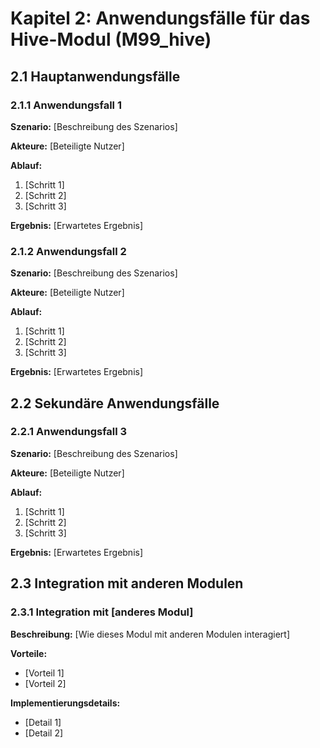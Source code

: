 # Kapitel 2: Anwendungsfälle für das Hive-Modul (M99_hive)

## 2.1 Hauptanwendungsfälle
### 2.1.1 Anwendungsfall 1
**Szenario:** [Beschreibung des Szenarios]

**Akteure:** [Beteiligte Nutzer]

**Ablauf:**
1. [Schritt 1]
2. [Schritt 2]
3. [Schritt 3]

**Ergebnis:** [Erwartetes Ergebnis]

### 2.1.2 Anwendungsfall 2
**Szenario:** [Beschreibung des Szenarios]

**Akteure:** [Beteiligte Nutzer]

**Ablauf:**
1. [Schritt 1]
2. [Schritt 2]
3. [Schritt 3]

**Ergebnis:** [Erwartetes Ergebnis]

## 2.2 Sekundäre Anwendungsfälle
### 2.2.1 Anwendungsfall 3
**Szenario:** [Beschreibung des Szenarios]

**Akteure:** [Beteiligte Nutzer]

**Ablauf:**
1. [Schritt 1]
2. [Schritt 2]
3. [Schritt 3]

**Ergebnis:** [Erwartetes Ergebnis]

## 2.3 Integration mit anderen Modulen
### 2.3.1 Integration mit [anderes Modul]
**Beschreibung:** [Wie dieses Modul mit anderen Modulen interagiert]

**Vorteile:**
- [Vorteil 1]
- [Vorteil 2]

**Implementierungsdetails:**
- [Detail 1]
- [Detail 2]
